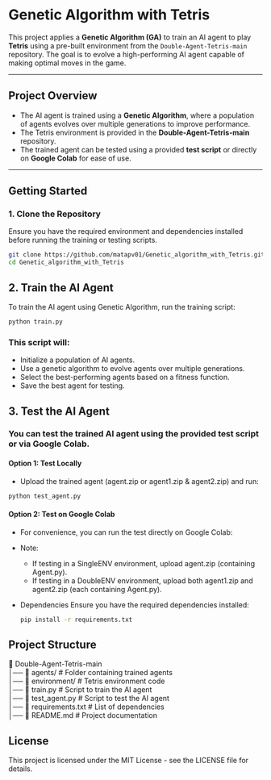 # **Genetic Algorithm with Tetris**  

This project applies a **Genetic Algorithm (GA)** to train an AI agent to play **Tetris** using a pre-built environment from the `Double-Agent-Tetris-main` repository. The goal is to evolve a high-performing AI agent capable of making optimal moves in the game.  

---

## **Project Overview**  

- The AI agent is trained using a **Genetic Algorithm**, where a population of agents evolves over multiple generations to improve performance.  
- The Tetris environment is provided in the **Double-Agent-Tetris-main** repository.  
- The trained agent can be tested using a provided **test script** or directly on **Google Colab** for ease of use.  

---

## **Getting Started**  

### **1. Clone the Repository**  
Ensure you have the required environment and dependencies installed before running the training or testing scripts.  

```bash
git clone https://github.com/matapv01/Genetic_algorithm_with_Tetris.git
cd Genetic_algorithm_with_Tetris
```


## **2. Train the AI Agent**

To train the AI agent using Genetic Algorithm, run the training script:

``` bash
python train.py
```

### **This script will**:

- Initialize a population of AI agents.
- Use a genetic algorithm to evolve agents over multiple generations.
- Select the best-performing agents based on a fitness function.
- Save the best agent for testing.

## **3. Test the AI Agent**


### **You can test the trained AI agent using the provided test script or via Google Colab.**

#### **Option 1**: Test Locally
- Upload the trained agent (agent.zip or agent1.zip & agent2.zip) and run:
```bash
python test_agent.py
```

#### **Option 2**: Test on Google Colab
- For convenience, you can run the test directly on Google Colab:
- Note:
  - If testing in a SingleENV environment, upload agent.zip (containing Agent.py).
  - If testing in a DoubleENV environment, upload both agent1.zip and agent2.zip (each containing Agent.py).

- Dependencies
  Ensure you have the required dependencies installed:
  ``` bash
  pip install -r requirements.txt
  ```


## Project Structure

📂 Double-Agent-Tetris-main  
│── 📂 agents/                # Folder containing trained agents  
│── 📂 environment/           # Tetris environment code  
│── 📜 train.py               # Script to train the AI agent  
│── 📜 test_agent.py          # Script to test the AI agent  
│── 📜 requirements.txt       # List of dependencies  
│── 📜 README.md              # Project documentation  



## License

This project is licensed under the MIT License - see the LICENSE file for details.
